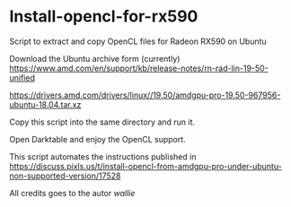 # Install-opencl-for-rx590
Script to extract and copy OpenCL files for Radeon RX590 on Ubuntu

Download the Ubuntu archive form (currently) https://www.amd.com/en/support/kb/release-notes/rn-rad-lin-19-50-unified

https://drivers.amd.com/drivers/linux//19.50/amdgpu-pro-19.50-967956-ubuntu-18.04.tar.xz

Copy this script into the same directory and run it.

Open Darktable and enjoy the OpenCL support.

This script automates the instructions published in https://discuss.pixls.us/t/install-opencl-from-amdgpu-pro-under-ubuntu-non-supported-version/17528

All credits goes to the autor *wallie*
